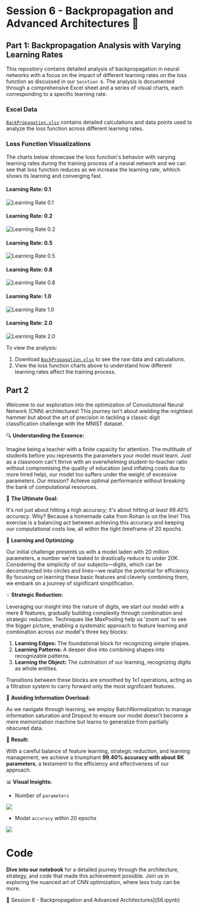 # Session 6 - Backpropagation and Advanced Architectures 🚀
## Part 1: Backpropagation Analysis with Varying Learning Rates

This repository contains detailed analysis of backpropagation in neural networks with a focus on the impact of different learning rates on the loss function as discussed in our `Sesstion 6`. The analysis is documented through a comprehensive Excel sheet and a series of visual charts, each corresponding to a specific learning rate.

### Excel Data

[`BackPropagation.xlsx`](BackPropagation.xlsx) contains detailed calculations and data points used to analyze the loss function across different learning rates.

### Loss Function Visualizations

The charts below showcase the loss function's behavior with varying learning rates during the training process of a neural network and we can see that loss function reduces as we increase the learning rate, whhich shows its learning and converging fast.

#### Learning Rate: 0.1
![Learning Rate 0.1](ll_01.png)

#### Learning Rate: 0.2
![Learning Rate 0.2](ll_02.png)

#### Learning Rate: 0.5
![Learning Rate 0.5](ll_05.png)

#### Learning Rate: 0.8
![Learning Rate 0.8](ll_08.png)

#### Learning Rate: 1.0
![Learning Rate 1.0](ll_1.png)

#### Learning Rate: 2.0
![Learning Rate 2.0](ll_2.png)

To view the analysis:
1. Download [`BackPropagation.xlsx`](BackPropagation.xlsx)  to see the raw data and calculations.
2. View the loss function charts above to understand how different learning rates affect the training process.

## Part 2 
Welcome to our exploration into the optimization of Convolutional Neural Network (CNN) architectures! This journey isn't about wielding the mightiest hammer but about the art of precision in tackling a classic digit classification challenge with the MNIST dataset.

🔍 **Understanding the Essence:**

Imagine being a teacher with a finite capacity for attention. The multitude of students before you represents the parameters your model must learn. Just as a classroom can't thrive with an overwhelming student-to-teacher ratio without compromising the quality of education (and inflating costs due to more hired help), our model too suffers under the weight of excessive parameters. Our mission? Achieve optimal performance without breaking the bank of computational resources.

🎯 **The Ultimate Goal:**

It's not just about hitting a high accuracy; it's about hitting *at least 99.40% accuracy*. Why? Because a homemade cake from Rohan is on the line! This exercise is a balancing act between achieving this accuracy and keeping our computational costs low, all within the tight timeframe of 20 epochs.

🧠 **Learning and Optimizing:**

Our initial challenge presents us with a model laden with 20 million parameters, a number we're tasked to drastically reduce to under 20K. Considering the simplicity of our subjects—digits, which can be deconstructed into circles and lines—we realize the potential for efficiency. By focusing on learning these basic features and cleverly combining them, we embark on a journey of significant simplification.

💡 **Strategic Reduction:**

Leveraging our insight into the nature of digits, we start our model with a mere 8 features, gradually building complexity through combination and strategic reduction. Techniques like MaxPooling help us 'zoom out' to see the bigger picture, enabling a systematic approach to feature learning and combination across our model's three key blocks:

1. **Learning Edges:** The foundational block for recognizing simple shapes.
2. **Learning Patterns:** A deeper dive into combining shapes into recognizable patterns.
3. **Learning the Object:** The culmination of our learning, recognizing digits as whole entities.

Transitions between these blocks are smoothed by 1x1 operations, acting as a filtration system to carry forward only the most significant features.

🔄 **Avoiding Information Overload:**

As we navigate through learning, we employ BatchNormalization to manage information saturation and Dropout to ensure our model doesn't become a mere memorization machine but learns to generalize from partially obscured data.

🏁 **Result:**

With a careful balance of feature learning, strategic reduction, and learning management, we achieve a triumphant **99.40% accuracy with about 8K parameters**, a testament to the efficiency and effectiveness of our approach.

📊 **Visual Insights:**
- Number of `parameters` 

![](img1.png)

- Model `accuracy` within 20 epochs 

![](img2.png)

# Code 

**Dive into our notebook** for a detailed journey through the architecture, strategy, and code that made this achievement possible. Join us in exploring the nuanced art of CNN optimization, where less truly can be more.

📓 Session 6 - Backpropagation and Advanced Architectures](S6.ipynb)